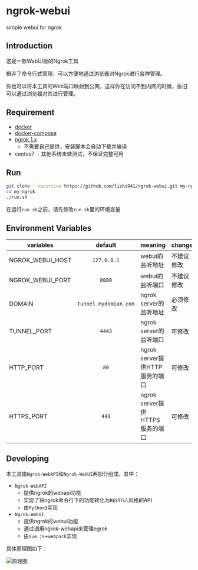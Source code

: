 # ngrok-webui
simple webui for ngrok

## Introduction
这是一款WebUI版的Ngrok工具

摒弃了命令行式管理，可以方便地通过浏览器对Ngrok进行各种管理。

你也可以将本工具的Web端口映射到公网，这样你在访问不到内网的时候，依旧可以通过浏览器对其进行管理。

## Requirement
- [docker](https://docs.docker.com/linux/)
- [docker-compose](https://docs.docker.com/compose/install/)
- [ngrok 1.x](https://github.com/inconshreveable/ngrok)
  - 不需要自己提供，安装脚本会自动下载并编译
- centos7
  - 其他系统未做测试，不保证完整可用

## Run
```bash
git clone --recursive https://github.com/lizhi941/ngrok-webui.git my-ngrok
cd my-ngrok
./run.sh
```
在运行`run.sh`之前，请先修改`run.sh`里的环境变量

## Environment Variables
| variables        |        default        | meaning                  | change |
| ---------------- | :-------------------: | ------------------------ | ------ |
| NGROK_WEBUI_HOST |      `127.0.0.1`      | webui的监听地址               | 不建议修改  |
| NGROK_WEBUI_PORT |        `8080`         | webui的监听端口               | 不建议修改  |
| DOMAIN           | `tunnel.mydomian.com` | ngrok server的监听地址        | 必须修改   |
| TUNNEL_PORT      |        `4443`         | ngrok server的监听端口        | 可修改    |
| HTTP_PORT        |         `80`          | ngrok server提供HTTP服务的端口  | 可修改    |
| HTTPS_PORT       |         `443`         | ngrok server提供HTTPS服务的端口 | 可修改    |

## Developing
本工具由`Ngrok-WebAPI`和`Ngrok-WebUI`两部分组成。其中：
- `Ngrok-WebAPI`
  - 提供ngrok的webapi功能
  - 实现了将ngrok命令行下的功能转化为`RESTful`风格的API
  - 由`Python3`实现
- `Ngrok-WebUI`
  - 提供ngrok的webui功能
  - 通过调用ngrok-webapi来管理ngrok
  - 由`Vue.js`+`webpack`实现

具体原理图如下：

![原理图](https://raw.githubusercontent.com/keepwn/ngrok-webui/master/doc/image.png)
